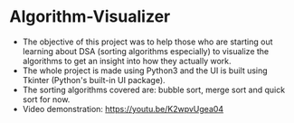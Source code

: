 # Algorithm-Visualizer
* The objective of this project was to help those who are starting out learning about DSA (sorting algorithms especially) to visualize the algorithms to get an insight into how they actually work.
* The whole project is made using Python3 and the UI is built using Tkinter (Python's built-in UI package).
* The sorting algorithms covered are: bubble sort, merge sort and quick sort for now.
* Video demonstration: https://youtu.be/K2wpvUgea04
